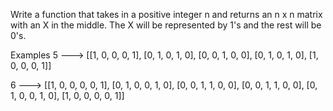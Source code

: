 Write a function that takes in a positive integer n and returns an n x n matrix with an X in the middle. The X will be represented by 1's and the rest will be 0's.

Examples
5 --->   [[1, 0, 0, 0, 1],
[0, 1, 0, 1, 0],
[0, 0, 1, 0, 0],
[0, 1, 0, 1, 0],
[1, 0, 0, 0, 1]]

6  --->  [[1, 0, 0, 0, 0, 1],
[0, 1, 0, 0, 1, 0],
[0, 0, 1, 1, 0, 0],
[0, 0, 1, 1, 0, 0],
[0, 1, 0, 0, 1, 0],
[1, 0, 0, 0, 0, 1]]



